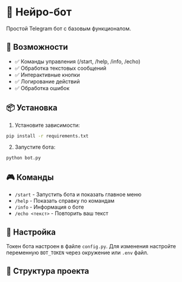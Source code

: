 # 🤖 Нейро-бот

Простой Telegram бот с базовым функционалом.

## 🚀 Возможности

- ✅ Команды управления (/start, /help, /info, /echo)
- ✅ Обработка текстовых сообщений
- ✅ Интерактивные кнопки
- ✅ Логирование действий
- ✅ Обработка ошибок

## 📦 Установка

1. Установите зависимости:
```bash
pip install -r requirements.txt
```

2. Запустите бота:
```bash
python bot.py
```

## 🎮 Команды

- `/start` - Запустить бота и показать главное меню
- `/help` - Показать справку по командам
- `/info` - Информация о боте
- `/echo <текст>` - Повторить ваш текст

## 🔧 Настройка

Токен бота настроен в файле `config.py`. Для изменения настройте переменную `BOT_TOKEN` через окружение или `.env` файл.

## 📝 Структура проекта

```